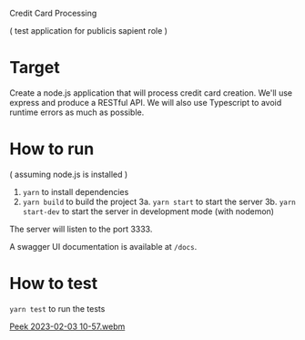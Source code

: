 Credit Card Processing

( test application for publicis sapient role )

# Target

Create a node.js application that will process credit card creation.
We'll use express and produce a RESTful API.
We will also use Typescript to avoid runtime errors as much as possible.

# How to run

( assuming node.js is installed )

1.  `yarn` to install dependencies
2.  `yarn build` to build the project
    3a. `yarn start` to start the server
    3b. `yarn start-dev` to start the server in development mode (with nodemon)

The server will listen to the port 3333.

A swagger UI documentation is available at `/docs`.

# How to test

`yarn test` to run the tests


[Peek 2023-02-03 10-57.webm](https://user-images.githubusercontent.com/4569111/216586919-e2537c0b-3f7b-4edc-917f-919c05a12943.webm)
